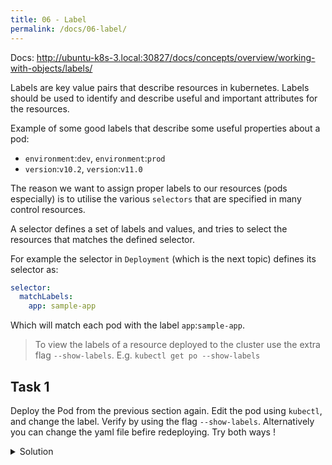 ```yaml
---
title: 06 - Label
permalink: /docs/06-label/
---
```


Docs: http://ubuntu-k8s-3.local:30827/docs/concepts/overview/working-with-objects/labels/

Labels are key value pairs that describe resources in kubernetes. Labels should be used to identify and describe useful and important attributes for the resources.

Example of some good labels that describe some useful properties about a pod:
- `environment`:`dev`, `environment`:`prod`
- `version`:`v10.2`, `version`:`v11.0`

The reason we want to assign proper labels to our resources (pods especially) is to utilise the various `selectors` that are specified in many control resources.

A selector defines a set of labels and values, and tries to select the resources that matches the defined selector.

For example the selector in `Deployment` (which is the next topic) defines its selector as:

```YAML
selector:
  matchLabels:
    app: sample-app
```
Which will match each pod with the label `app`:`sample-app`.

> To view the labels of a resource deployed to the cluster use the extra flag `--show-labels`. E.g. `kubectl get po --show-labels`

## Task 1
Deploy the Pod from the previous section again.
Edit the pod using `kubectl`, and change the label. Verify by using the flag `--show-labels`. Alternatively you can change the yaml file befire redeploying. Try both ways !

<details>
 <summary>Solution</summary>
 <div markdown="1">

### Solution: Labels and pods

 - `kubectl edit [pod-name]` opens a vim editor, change the label there.
 - Or just edit the .yaml file in your favourite editor before redeploying.
 - Verify by `kubectl get po --show-labels`

 ```yaml
 kind: Pod
 metadata:
   name: myapp-pod
   labels:
     newLabel: helloWorld
```

 </div>
</details>
